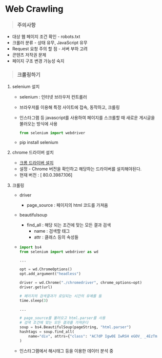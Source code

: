 # Web Crawling

> ### 주의사항

+ 대상 웹 페이지 조건 확인 - robots.txt
+ 크롤러 분류 - 상태 유무, JavaScript 유무
+ Request 요청 주의 할 점 - 서버 부하 고려
+ 콘텐츠 저작권 문제
+ 페이지 구조 변경 가능성 숙지



> ### 크롤링하기



1. selenium 설치 

   + selenium : 인터넷 브라우저 컨트롤러

   + 브라우저를 이용해 특정 사이트에 접속, 동작하고, 크롤링

   + 인스타그램 등 javascript를 사용하여 페이지를 스크롤할 때 새로운 게시글을 불러오는 방식에 사용

     ```python
     from selenium import webdriver
     ```

   + pip install selenium

   

2. chrome 드라이버 설치

   + [크롬 드라이버 설치](https://sites.google.com/a/chromium.org/chromedriver/downloads/version-selection)
   + 설정 - Chrome 버전을 확인하고 해당하는 드라이버를 설치해야된다.
   + 현재 버전 : [ 80.0.3987.106]

   

3. 크롤링

   + driver

     + page_source : 페이지의 html 코드를 가져옴

   + beautifulsoup

     + find_all : 해당 되는 조건에 맞는 모든 결과 검색
       + name : 검색할 태그
       + attr : 클래스 등의 속성들

   + ```python
     import bs4
     from selenium import webdriver as wd
     
     ...
     
     opt = wd.ChromeOptions()
     opt.add_argument("headless")
     
     driver = wd.Chrome("./chromedriver", chrome_options=opt)
     driver.get(url)
     
     # 페이지의 검색결과가 로딩되는 시간의 유예를 둠
     time.sleep(3)
     
     ...
     
     # page_source를 불러오고 html.parser를 사용
     # 검색 조건에 맞는 모든 결과를 가져온다
     soup = bs4.BeautifulSoup(pageString, "html.parser")
     hashtags = soup.find_all(
         name="div", attrs={"class": "AC7dP Igw0E IwRSH eGOV_ _4EzTm YlhBV XTCZH"}
     )
     ```

   + 인스타그램에서 해시태그 등을 이용한 데이터 분석 중



